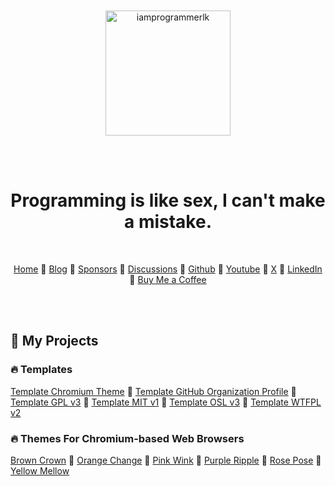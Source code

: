 <br><br><br><br><br><br>

<div align="center" style="text-align: center;">

<a href="https://iamprogrammer.lk">
  <img src="https://avatars.githubusercontent.com/u/17584831?v=4" alt="iamprogrammerlk" width="200">
</a>

<br><br>

<h1>Programming is like sex, I can't make a mistake.</h1>

<br>

<a href="https://iamprogrammer.lk">Home</a> 🔸
<a href="https://blog.iamprogrammer.lk">Blog</a> 🔸
<a href="https://github.com/sponsors/iamprogrammerlk">Sponsors</a> 🔸
<a href="https://github.com/iamprogrammerlk/iamprogrammerlk/discussions">Discussions</a> 🔸
<a href="https://github.com/iamprogrammerlk">Github</a> 🔸
<a href="https://youtube.com/@iamprogrammerlk">Youtube</a> 🔸
<a href="https://x.com/iamprogrammerlk">X</a> 🔸
<a href="https://lk.linkedin.com/company/iamprogrammerlk">LinkedIn</a> 🔸
<a href="https://buymeacoffee.com/iamprogrammerlk">Buy Me a Coffee</a>

<br>

</div>

<br>

<h2>💼 My Projects</h2>

<h3>🔥 Templates</h3>

<a href="https://github.com/iamprogrammerlk/template_chromium_theme">Template Chromium Theme</a> 🔸 
<a href="https://github.com/iamprogrammerlk/template_github_organization_profile">Template GitHub Organization Profile</a> 🔸 
<a href="https://github.com/iamprogrammerlk/template_gpl_v3">Template GPL v3</a> 🔸 
<a href="https://github.com/iamprogrammerlk/template_mit_v1">Template MIT v1</a> 🔸 
<a href="https://github.com/iamprogrammerlk/template_osl_v3">Template OSL v3</a> 🔸 
<a href="https://github.com/iamprogrammerlk/template_wtfpl_v2">Template WTFPL v2</a>

<h3>🔥 Themes For Chromium-based Web Browsers</h3>

<a href="https://github.com/iamprogrammerlk/browncrown">Brown Crown</a> 🔸 
<a href="https://github.com/iamprogrammerlk/orangechange">Orange Change</a> 🔸 
<a href="https://github.com/iamprogrammerlk/pinkwink">Pink Wink</a> 🔸 
<a href="https://github.com/iamprogrammerlk/purpleripple">Purple Ripple</a> 🔸 
<a href="https://github.com/iamprogrammerlk/rosepose">Rose Pose</a> 🔸 
<a href="https://github.com/iamprogrammerlk/yellowmellow">Yellow Mellow</a>

<br>
<br>
<br>
<br>
<br>
<br>

